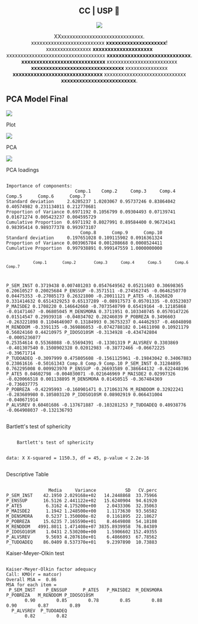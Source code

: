 <span align="center">

##  CC | USP 👋 

</span>

<div align="center">
<img src="https://s.yimg.com/ny/api/res/1.2/hzvlhqZAdj143teoN.iRPw--/YXBwaWQ9aGlnaGxhbmRlcjt3PTEyMDA7aD04MDA-/https://s.yimg.com/os/creatr-uploaded-images/2021-07/c8e666a0-ef35-11eb-bf7f-fa3c275ddb03"/>
</div>


<p align="center">
  XXxxxxxxxxxxxxxxxxxxxxxxxxxxxxx. <br>xxxxxxxxxxxxxxxxxxxxxxxxxx <strong>xxxxxxxxxxxxxxxxxxxx</strong>! <br> xxxxxxxxxxxxxxxx <strong>xxxxxxxxxxxxxxxxxxxx</strong> xxxxxxxxxxxxxxxxxxxxxxxxxxxxxxxxxxx <strong>xxxxxxxxxxxxxxxxxxxxxxxxxxxx</strong>.<br />
<strong>xxxxxxxxxxxxxxxxxxxxxxxxxxxx </strong>xxxxxxxxxxxxxxxxxxxxxxxxx<strong> xxxxxxxxxxxxxxxxxxxxxxxxxxxxxxx </strong>xxxxxxxxxxxxxxx <strong>xxxxxxxxxxxxxxxxxxxxxxxxxxxxxx</strong> xxxxxxxxxxxxxxxxxxxxxxxxxxxxx <strong>xxxxxxxxxxxxxxxxxxxxxxxxx</strong>.
</p>



<h2>PCA Model Final</h2>
<p>  
<div align="left">
<img src="https://user-images.githubusercontent.com/32683908/209817218-d559e10a-b541-490e-bd3b-41514bcb1d8c.png"/>
</div>
</p>
<p>Plot</p>
<p>  
<div align="left">
<img src="https://user-images.githubusercontent.com/32683908/209817223-2455549f-62b3-486b-b717-4021c12f6fb5.png"/>
</div>
</p>
<p>PCA</p>
<p>  
<div align="left">
<img src="https://user-images.githubusercontent.com/32683908/209817220-26f50d33-386b-4d7b-bf62-dd3cd09947c6.png"/>
</div>
</p>
</p>
<p>PCA loadings</p>
<pre><code>
Importance of components:
                          Comp.1    Comp.2     Comp.3     Comp.4     Comp.5      Comp.6      Comp.7
Standard deviation     2.6205237 1.0203067 0.95737246 0.83864042 0.40574982 0.231134011 0.212770681
Proportion of Variance 0.6971192 0.1056799 0.09304493 0.07139741 0.01671274 0.005423237 0.004595729
Cumulative Proportion  0.6971192 0.8027991 0.89584400 0.96724141 0.98395414 0.989377378 0.993973107
                            Comp.8      Comp.9      Comp.10
Standard deviation     0.197651028 0.109115902 0.0916361324
Proportion of Variance 0.003965784 0.001208668 0.0008524411
Cumulative Proportion  0.997938891 0.999147559 1.0000000000

                Comp.1       Comp.2        Comp.3      Comp.4      Comp.5      Comp.6      Comp.7 
P_SEM_INST   0.3719438  0.007401203  0.0547649562  0.05211603  0.30698365  0.20610527  0.20025684
P_ENSSUP    -0.3571511 -0.274562745 -0.0646250770  0.04475353 -0.27085173  0.26321800 -0.20011121
P_ATE5      -0.1626820  0.331414632  0.6514329253  0.65137289 -0.08917573  0.05701335 -0.03523037
P_MAISDE2    0.1708220  0.146642660 -0.7073540799  0.65419164 -0.12185868 -0.01471467 -0.06805045
M_DENSMORA   0.3711951  0.103340745  0.0570147226  0.01514547  0.29939318 -0.04034702  0.28246039
P_POBREZA    0.3496603 -0.263221898  0.1104646907  0.13184993  0.36753237  0.44462937 -0.46048098
M_RENDDOM   -0.3391135 -0.369886053 -0.0742788182  0.14611098  0.10921179  0.56024160  0.44210975
P_IDOSO10SM -0.3134928 -0.434742804 -0.0005236077  0.25354614  0.55368088 -0.55694391 -0.13301319
P_ALVSREV    0.3303869 -0.401307540  0.1508902328  0.02012983 -0.38772466 -0.06672225 -0.39671714
P_TUDOADEQ  -0.3097999  0.475805608 -0.1561125961 -0.19843042  0.34067883  0.23861616 -0.50161343
                 Comp.8       Comp.9      Comp.10
P_SEM_INST   0.31284895  0.762295008  0.009923970
P_ENSSUP    -0.26693589  0.386644132 -0.622448196
P_ATE5       0.04602798 -0.004030071 -0.021646969
P_MAISDE2    0.02997326 -0.020066518  0.001138895
M_DENSMORA   0.01450515 -0.367484369 -0.736037775
P_POBREZA   -0.42295993 -0.160901471  0.171063176
M_RENDDOM    0.32922241 -0.283689980  0.105803120
P_IDOSO10SM  0.08902919  0.066431004 -0.040671914
P_ALVSREV    0.60401686 -0.137671887 -0.103281253
P_TUDOADEQ   0.40938776 -0.064908037 -0.132136793
</code></pre>

<p>Bartlett's test of sphericity</p>
<pre><code>
	Bartlett's test of sphericity

data:  X
X-squared = 1150.3, df = 45, p-value < 2.2e-16
</code></pre>


<p>Descriptive Table</p>
<pre><code>
                Media     Variance           SD   CV.perc
P_SEM_INST    42.1950 2.029168e+02   14.2448868  33.75966
P_ENSSUP      16.5126 2.441122e+02   15.6240904  94.61920
P_ATE5         6.3162 4.175200e+00    2.0433306  32.35063
P_MAISDE2      1.1942 1.248500e+00    1.1173630  93.56582
M_DENSMORA     0.5237 1.350000e-02    0.1161895  22.18627
P_POBREZA     15.6235 7.165590e+01    8.4649808  54.18108
M_RENDDOM   4991.8011 1.471408e+07 3835.8939958  76.84389
P_IDOSO10SM    1.0431 2.530200e+00    1.5906602 152.49355
P_ALVSREV      9.5693 4.207610e+01    6.4866093  67.78562
P_TUDOADEQ    86.0409 8.537370e+01    9.2397890  10.73883
</code></pre>

<p>Kaiser-Meyer-Olkin test</p>
<pre><code>
Kaiser-Meyer-Olkin factor adequacy
Call: KMO(r = matcor)
Overall MSA =  0.86
MSA for each item = 
 P_SEM_INST    P_ENSSUP      P_ATE5   P_MAISDE2  M_DENSMORA   P_POBREZA   M_RENDDOM P_IDOSO10SM 
       0.90        0.85        0.78        0.85        0.88        0.90        0.87        0.89 
  P_ALVSREV  P_TUDOADEQ 
       0.82        0.82 
</code></pre>
